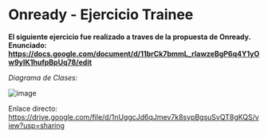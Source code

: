 # Onready - Ejercicio Trainee
**El siguiente ejercicio fue realizado a traves de la propuesta de Onready. Enunciado: https://docs.google.com/document/d/11brCk7bmmL_rlawzeBgP6q4Y1yOw9yIK1hufpBpUq78/edit**

*Diagrama de Clases:*

![image](https://drive.google.com/uc?export=view&id=1nUggcJd6qJmev7k8sypBgsuSvQT8gKQS)

Enlace directo:
https://drive.google.com/file/d/1nUggcJd6qJmev7k8sypBgsuSvQT8gKQS/view?usp=sharing
